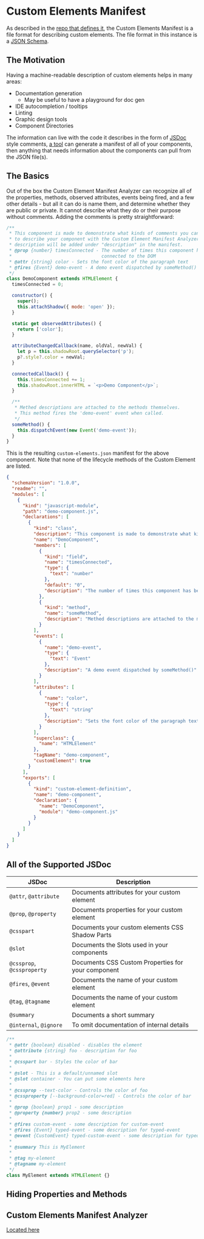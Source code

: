 # Custom Elements Manifest

As described in the [repo that defines it](https://github.com/webcomponents/custom-elements-manifest), the Custom Elements Manifest is a file format for describing custom elements. The file format in this instance is a [JSON Schema](https://json-schema.org/).

## The Motivation

Having a machine-readable description of custom elements helps in many areas:

- Documentation generation
  - May be useful to have a playground for doc gen
- IDE autocompletion / tooltips
- Linting
- Graphic design tools
- Component Directories

The information can live with the code it describes in the form of [JSDoc](https://jsdoc.app/) style comments, [a tool](https://custom-elements-manifest.open-wc.org/) can generate a manifest of all of your components, then anything that needs information about the components can pull from the JSON file(s).

## The Basics

Out of the box the Custom Element Manifest Analyzer can recognize all of the properties, methods, observed attributes, events being fired, and a few other details - but all it can do is name them, and determine whether they are public or private. It cannot describe what they do or their purpose without comments. Adding the comments is pretty straightforward:

```js
/**
 * This component is made to demonstrate what kinds of comments you can use
 * to describe your component with the Custom Element Manifest Analyzer. This
 * description will be added under "description" in the manifest.
 * @prop {number} timesConnected - The number of times this component has been
 *                                 connected to the DOM
 * @attr {string} color - Sets the font color of the paragraph text
 * @fires {Event} demo-event - A demo event dispatched by someMethod()
 */
class DemoComponent extends HTMLElement {
  timesConnected = 0;

  constructor() {
    super();
    this.attachShadow({ mode: 'open' });
  }

  static get observedAttributes() {
    return ['color'];
  }

  attributeChangedCallback(name, oldVal, newVal) {
    let p = this.shadowRoot.querySelector('p');
    p?.style?.color = newVal;
  }

  connectedCallback() {
    this.timesConnected += 1;
    this.shadowRoot.innerHTML = `<p>Demo Component</p>`;
  }

  /**
   * Methed descriptions are attached to the methods themselves.
   * This method fires the 'demo-event' event when called.
   */
  someMethod() {
    this.dispatchEvent(new Event('demo-event'));
  }
}
```

This is the resulting `custom-elements.json` manifest for the above component. Note that none of the lifecycle methods of the Custom Element are listed.

```json
{
  "schemaVersion": "1.0.0",
  "readme": "",
  "modules": [
    {
      "kind": "javascript-module",
      "path": "demo-component.js",
      "declarations": [
        {
          "kind": "class",
          "description": "This component is made to demonstrate what kinds of comments you can use\nto describe your component with the Custom Element Manifest Analyzer. This\ndescription will be added under \"description\" in the manifest.",
          "name": "DemoComponent",
          "members": [
            {
              "kind": "field",
              "name": "timesConnected",
              "type": {
                "text": "number"
              },
              "default": "0",
              "description": "The number of times this component has been connected to the DOM"
            },
            {
              "kind": "method",
              "name": "someMethod",
              "description": "Methed descriptions are attached to the methods themselves.\nThis method fires the 'demo-event' event when called."
            }
          ],
          "events": [
            {
              "name": "demo-event",
              "type": {
                "text": "Event"
              },
              "description": "A demo event dispatched by someMethod()"
            }
          ],
          "attributes": [
            {
              "name": "color",
              "type": {
                "text": "string"
              },
              "description": "Sets the font color of the paragraph text"
            }
          ],
          "superclass": {
            "name": "HTMLElement"
          },
          "tagName": "demo-component",
          "customElement": true
        }
      ],
      "exports": [
        {
          "kind": "custom-element-definition",
          "name": "demo-component",
          "declaration": {
            "name": "DemoComponent",
            "module": "demo-component.js"
          }
        }
      ]
    }
  ]
}
```

## All of the Supported JSDoc

| JSDoc | Description |
|---|---|
| `@attr`, `@attribute` | Documents attributes for your custom element |
| `@prop`, `@property` | Documents properties for your custom element |
| `@csspart` | Documents your custom elements CSS Shadow Parts |
| `@slot` | Documents the Slots used in your components |
| `@cssprop`, `@cssproperty` | Documents CSS Custom Properties for your component |
| `@fires`, `@event` | Documents the name of your custom element |
| `@tag`, `@tagname` | Documents the name of your custom element |
| `@summary` | Documents a short summary |
| `@internal`, `@ignore` | To omit documentation of internal details |

```js
/**
 * @attr {boolean} disabled - disables the element
 * @attribute {string} foo - description for foo
 *
 * @csspart bar - Styles the color of bar
 *
 * @slot - This is a default/unnamed slot
 * @slot container - You can put some elements here
 *
 * @cssprop --text-color - Controls the color of foo
 * @cssproperty [--background-color=red] - Controls the color of bar
 *
 * @prop {boolean} prop1 - some description
 * @property {number} prop2 - some description
 *
 * @fires custom-event - some description for custom-event
 * @fires {Event} typed-event - some description for typed-event
 * @event {CustomEvent} typed-custom-event - some description for typed-custom-event
 *
 * @summary This is MyElement
 *
 * @tag my-element
 * @tagname my-element
 */
class MyElement extends HTMLElement {}
```

## Hiding Properties and Methods

## Custom Elements Manifest Analyzer

[Located here](https://custom-elements-manifest.open-wc.org/analyzer/getting-started/)
